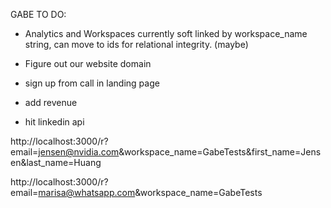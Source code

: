 GABE TO DO:
- Analytics and Workspaces currently soft linked by workspace_name string, can move to ids for relational integrity. (maybe)
- Figure out our website domain
- sign up from call in landing page
- add revenue

- hit linkedin api

http://localhost:3000/r?email=jensen@nvidia.com&workspace_name=GabeTests&first_name=Jensen&last_name=Huang

http://localhost:3000/r?email=marisa@whatsapp.com&workspace_name=GabeTests
